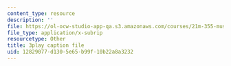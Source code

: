 ```yaml
---
content_type: resource
description: ''
file: https://ol-ocw-studio-app-qa.s3.amazonaws.com/courses/21m-355-musical-improvisation-spring-2013/12829077d1305e65b99f10b22a8a3232_PPDWaZPu7MU.vtt
file_type: application/x-subrip
resourcetype: Other
title: 3play caption file
uid: 12829077-d130-5e65-b99f-10b22a8a3232
---
```

